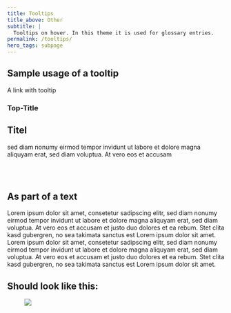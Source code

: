 ```yaml
---
title: Tooltips
title_above: Other
subtitle: |
  Tooltips on hover. In this theme it is used for glossary entries.
permalink: /tooltips/
hero_tags: subpage
---
```


## Sample usage of a tooltip

<a>
    A link with tooltip
    <div class="tooltip-popup">
    <h3> Top-Title </h3>
    <h2 class="h2"> Titel </h2>
        <p>sed diam nonumy eirmod tempor invidunt ut labore et dolore magna aliquyam erat, sed diam voluptua. At vero eos et accusam</p>
    </div>
</a>
<br>
<br>

## As part of a text

Lorem ipsum dolor sit amet, consetetur sadipscing elitr, sed diam nonumy eirmod tempor invidunt ut labore et dolore magna aliquyam erat, sed diam voluptua. At vero eos et accusam et justo duo dolores et ea rebum. Stet clita kasd gubergren, no sea takimata sanctus est Lorem ipsum dolor sit amet. Lorem ipsum dolor sit amet, consetetur sadipscing elitr, sed diam nonumy eirmod tempor invidunt ut labore et dolore magna aliquyam erat, sed diam voluptua. At vero eos et accusam et justo duo dolores et ea rebum. Stet clita kasd gubergren, no sea takimata sanctus est Lorem ipsum dolor sit amet.

## Should look like this:

<figure class="image">
  <img src="{{baseurl}}/assets/templates/tooltip.png">
</figure>
